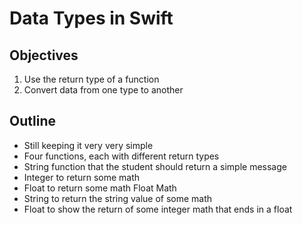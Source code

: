 # Data Types in Swift

## Objectives

  1. Use the return type of a function
  2. Convert data from one type to another

## Outline

  * Still keeping it very very simple
  * Four functions, each with different return types
  * String function that the student should return a simple message
  * Integer to return some math
  * Float to return some math Float Math
  * String to return the string value of some math
  * Float to show the return of some integer math that ends in a float
